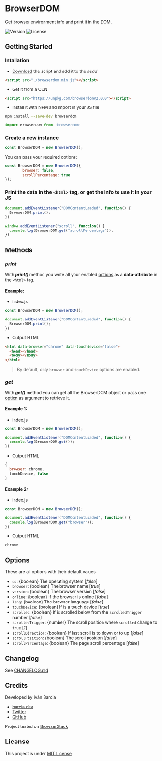 # BrowserDOM
Get browser environment info and print it in the DOM.

![Version](https://img.shields.io/github/package-json/v/barcia/browserdom.svg)
![License](https://img.shields.io/github/license/barcia/browserdom.svg)



## Getting Started
### Intallation
* [Download](https://github.com/barcia/browserdom/releases/latest) the script and add it to the *head*
```html
<script src="./browserdom.min.js"></script>
```

* Get it from a CDN
```html
<script src="https://unpkg.com/browserdom@2.0.0"></script>
```

* Install it with NPM and import in your JS file
```sh
npm install --save-dev browserdom
````

```js
import BrowserDOM from 'browserdom'
```

### Create a new instance
```js
const BrowserDOM = new BrowserDOM();
```

You can pass your required [options](#options):
```js
const BrowserDOM = new BrowserDOM({
		browser: false,
		scrollPercentage: true
});
```

### Print the data in the `<html>` tag, or get the info to use it in your JS

```js
document.addEventListener("DOMContentLoaded", function() {
  BrowserDOM.print();
})
```

```js
window.addEventListener("scroll", function() {
  console.log(BrowserDOM.get("scrollPercentage"));
})
```


## Methods

### ***print***
With ***print()*** method you write all your enabled [options](#options) as a **data-attribute** in the `<html>` tag.

#### **Example**:
* index.js
```js
const BrowserDOM = new BrowserDOM();

document.addEventListener("DOMContentLoaded", function() {
  BrowserDOM.print();
})
```
* Output HTML
```html
<html data-browser="chrome" data-touchdevice="false">
  <head></head>
  <body></body>
</html>
```

> By default, only `browser` and `touchDevice` options are enabled.


### ***get***
With ***get()*** method you can get all the BrowserDOM object or pass one [option](#options) as argument to retrieve it.

#### Example 1:
* index.js
```js
const BrowserDOM = new BrowserDOM();

document.addEventListener("DOMContentLoaded", function() {
  console.log(BrowserDOM.get());
})
```
* Output HTML
```js
{
  browser: chrome,
  touchDevice, false
}
```

#### Example 2:
* index.js
```js
const BrowserDOM = new BrowserDOM();

document.addEventListener("DOMContentLoaded", function() {
  console.log(BrowserDOM.get("browser"));
})
```
* Output HTML
```js
chrome
```



## Options
These are all options with their default values
* `os`: {boolean} The operating system [*false*]
* `browser`: {boolean} The browser name [*true*]
* `version`: {boolean} The browser version [*false*]
* `online`: {boolean} If the browser is online [*false*]
* `lang`: {boolean} The browser language [*false*]
* `touchDevice`: {boolean} If is a touch device [*true*]
* `scrolled`: {boolean} If is scrolled below from the `scrolledTrigger` number [*false*]
* `scrolledTrigger`: {number} The scroll position where `scrolled` change to `true` [*1*]
* `scrollDirection`: {boolean} If last scroll is to down or to up [*false*]
* `scrollPosition`: {boolean} The scroll position [*false*]
* `scrollPercentage`: {boolean} The page scroll percentage [*false*]



## Changelog
See [CHANGELOG.md](https://github.com/barcia/browserdom/blob/master/CHANGELOG.md)


## Credits
Developed by Iván Barcia
* [barcia.dev](https://barcia.dev)
* [Twitter](http://www.twitter.com/bartzia)
* [GitHub](http://www.github.com/barcia)

Project tested on [BrowserStack](https://www.browserstack.com/)



## License
This project is under [MIT License](https://github.com/barcia/bramework/blob/master/LICENSE)
